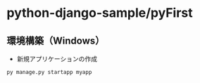 # python-django-sample/pyFirst
## 環境構築（Windows）
* 新規アプリケーションの作成
```
py manage.py startapp myapp
```
